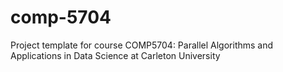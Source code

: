 # comp-5704
Project template for course COMP5704: Parallel Algorithms and Applications in Data Science at Carleton University
